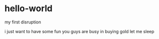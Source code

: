 # hello-world
my first disruption

i just want to have some fun
you guys are busy in buying gold
let me sleep
